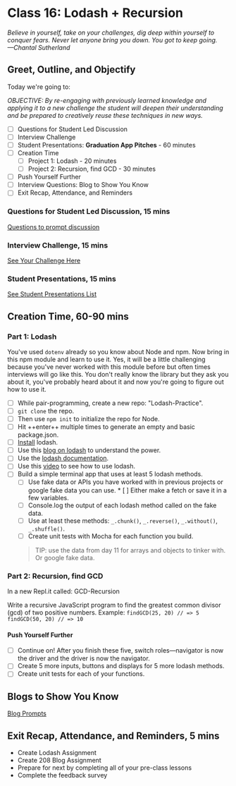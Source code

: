 # Class 16: Lodash + Recursion

<!-- ! HIDE FROM STUDENT; INSTRUCTOR ONLY CONTENT -->
<!-- ## Instructor Only Content - HIDE FROM STUDENTS -->

<!-- ! END INSTRUCTOR ONLY CONTENT -->

*Believe in yourself, take on your challenges, dig deep within yourself to conquer fears. Never let anyone bring you down. You got to keep going. —Chantal Sutherland*

## Greet, Outline, and Objectify

<!-- SMART: Specific, Measurable, Attainable, Relevant, and Timely. -->
<!-- https://examples.yourdictionary.com/well-written-examples-of-learning-objectives.html -->

Today we're going to:
  
*OBJECTIVE: By re-engaging with previously learned knowledge and applying it to a new challenge the student will deepen their understanding and be prepared to creatively reuse these techniques in new ways.*

- [ ] Questions for Student Led Discussion
- [ ] Interview Challenge
- [ ] Student Presentations: **Graduation App Pitches** - 60 minutes
- [ ] Creation Time
    * [ ] Project 1: Lodash - 20 minutes
    * [ ] Project 2: Recursion, find GCD - 30 minutes
- [ ] Push Yourself Further
- [ ] Interview Questions: Blog to Show You Know
- [ ] Exit Recap, Attendance, and Reminders

### Questions for Student Led Discussion, 15 mins
<!-- This section should be structured with the 5E model: https://lesley.edu/article/empowering-students-the-5e-model-explained -->

[Questions to prompt discussion](./../additionalResources/questionsForDiscussion/qfd-class-16.md)

### Interview Challenge, 15 mins
<!-- The last two E happen here: elaborate and evaluate  -->
<!-- this sections should have a challenge that can be solved with the skills they've learned since their last class. -->
<!-- ! HIDDEN CONTENT: INSTRUCTOR ONLY -->
[See Your Challenge Here](./../additionalResources/interviewChallenges.md)
<!-- ! END HIDDEN CONTENT: INSTRUCTOR ONLY -->

### Student Presentations, 15 mins

[See Student Presentations List](./../additionalResources/studentPresentations.md)

## Creation Time, 60-90 mins

### Part 1: Lodash

You've used `dotenv` already so you know about Node and npm. Now bring in this npm module and learn to use it. Yes, it will be a little challenging because you've never worked with this module before but often times interviews will go like this. You don't really know the library but they ask you about it, you've probably heard about it and now you're going to figure out how to use it.

- [ ] While pair-programming, create a new repo: "Lodash-Practice".
- [ ] `git clone` the repo.
- [ ] Then use `npm init` to initialize the repo for Node.
- [ ] Hit ++enter++ multiple times to generate an empty and basic package.json.
- [ ] [Install](https://www.npmjs.com/package/lodash) lodash.
- [ ] Use this [blog on lodash](https://www.netlify.com/blog/2017/01/12/common-javascript-functions-with-lodash/) to understand the power.
- [ ] Use the [lodash documentation](https://lodash.com/docs/4.17.10).
- [ ] Use this [video](https://www.youtube.com/watch?v=kdfikit351Y) to see how to use lodash.
- [ ] Build a simple terminal app that uses at least 5 lodash methods.
    * [ ] Use fake data or APIs you have worked with in previous projects or google fake data you can use. * [ ] Either make a fetch or save it in a few variables.
    * [ ] Console.log the output of each lodash method called on the fake data.
    * [ ] Use at least these methods: `_.chunk()`, `_.reverse()`, `_.without()`, `_.shuffle()`.
    * [ ] Create unit tests with Mocha for each function you build.

  > TIP: use the data from day 11 for arrays and objects to tinker with. Or google fake data.

### Part 2: Recursion, find GCD

In a new Repl.it called: GCD-Recursion

Write a recursive JavaScript program to find the greatest common divisor (gcd) of two positive numbers. Example: `findGCD(25, 20) // => 5 findGCD(50, 20) // => 10`

#### Push Yourself Further

- [ ] Continue on! After you finish these five, switch roles—navigator is now the driver and the driver is now the navigator.
- [ ] Create 5 more inputs, buttons and displays for 5 more lodash methods.
- [ ] Create unit tests for each of your functions.

## Blogs to Show You Know

[Blog Prompts](./../additionalResources/blogPrompts.md)

## Exit Recap, Attendance, and Reminders, 5 mins

* Create Lodash Assignment
* Create 208 Blog Assignment
* Prepare for next by completing all of your pre-class lessons
* Complete the feedback survey

<!-- <iframe id="openedx-zollege" src="https://openedx.zollege.com/feedback" style="width: 100%; height: 500px; border: 0">Browser not compatible.</iframe>
<script src="https://openedx.zollege.com/assets/index.js" type="application/javascript"></script> -->

<!-- END OF CLASS SURVEY

<iframe id="openedx-zollege" src="https://openedx.zollege.com/end-of-course-survey" style="width: 100%; height: 500px; border: 0">Browser not compatible.</iframe>
<script src="https://openedx.zollege.com/assets/index.js" type="application/javascript"></script>
 -->

<!-- TODO Create 3 question exit questions -->

<!-- TODO INSERT Student Feedback From -->

<!-- TODO INSERT *HIDDEN* Instructor Feedback Form -->

<!-- 
height/width = 1.777 ---- width="655" height="368"
cp workspace/resources/classOutlineTemplate.md docs/module-
 -->